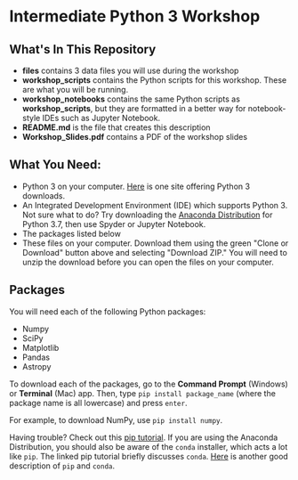 # Intermediate Python 3 Workshop

## What's In This Repository
* **files** contains 3 data files you will use during the workshop
* **workshop_scripts** contains the Python scripts for this workshop. These are what you will be running. 
* **workshop_notebooks** contains the same Python scripts as **workshop_scripts**, but they are formatted in a better way for notebook-style IDEs such as Jupyter Notebook. 
* **README.md** is the file that creates this description
* **Workshop_Slides.pdf** contains a PDF of the workshop slides

## What You Need:
* Python 3 on your computer. [Here](https://www.python.org/downloads/) is one site offering Python 3 downloads. 
* An Integrated Development Environment (IDE) which supports Python 3. Not sure what to do? Try downloading the [Anaconda Distribution](https://www.anaconda.com/products/individual) for Python 3.7, then use Spyder or Jupyter Notebook.
* The packages listed below 
* These files on your computer. Download them using the green "Clone or Download" button above and selecting "Download ZIP." You will need to unzip the download before you can open the files on your computer.  

## Packages
You will need each of the following Python packages:
* Numpy
* SciPy
* Matplotlib
* Pandas
* Astropy

To download each of the packages, go to the **Command Prompt** (Windows) or **Terminal** (Mac) app. Then, type ```pip install package_name``` (where the package name is all lowercase) and press ```enter```. 

For example, to download NumPy, use ```pip install numpy```.

Having trouble? Check out this [pip tutorial](https://realpython.com/what-is-pip/). If you are using the Anaconda Distribution, you should also be aware of the ```conda``` installer, which acts a lot like ```pip```. The linked pip tutorial briefly discusses ```conda```. [Here](https://www.anaconda.com/blog/understanding-conda-and-pip#:~:text=This%20highlights%20a%20key%20difference,downloading%20and%20running%20an%20installer.) is another good description of ```pip``` and ```conda```.
